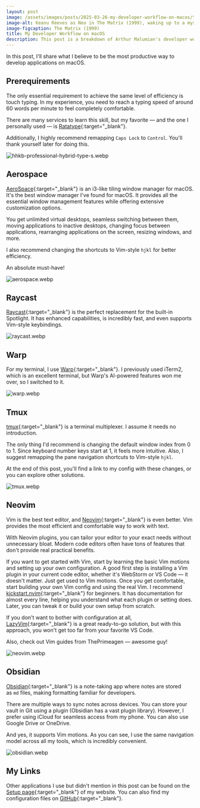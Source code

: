 ```yaml
---
layout: post
image: /assets/images/posts/2025-03-26-my-developer-workflow-on-macos/the-matrix.webp
image-alt: Keanu Reeves as Neo in The Matrix (1999), waking up to a mysterious message on his computer screen.
image-figcaption: The Matrix (1999)
title: My Developer Workflow on macOS
description: This post is a breakdown of Arthur Malumian's developer workflow on macOS, covering the tools, configurations, and optimizations he uses for maximum productivity.
---
```


In this post, I'll share what I believe to be the most productive way to develop applications on macOS.

<!--more-->

## Prerequirements

The only essential requirement to achieve the same level of efficiency is touch typing. In my experience, you need to reach a typing speed of around 60 words per minute to feel completely comfortable.

There are many services to learn this skill, but my favorite — and the one I personally used — is [Ratatype](https://www.ratatype.com){:target="_blank"}.

Additionally, I highly recommend remapping `Caps Lock` to `Control`. You'll thank yourself later for doing this.

![hhkb-professional-hybrid-type-s.webp](../assets/images/posts/2025-03-26-my-developer-workflow-on-macos/hhkb-professional-hybrid-type-s.webp)

## Aerospace

[AeroSpace](https://github.com/nikitabobko/AeroSpace){:target="_blank"} is an i3-like tiling window manager for macOS. It's the best window manager I've found for macOS. It provides all the essential window management features while offering extensive customization options.

You get unlimited virtual desktops, seamless switching between them, moving applications to inactive desktops, changing focus between applications, rearranging applications on the screen, resizing windows, and more.

I also recommend changing the shortcuts to Vim-style `hjkl` for better efficiency.

An absolute must-have!

![aerospace.webp](../assets/images/posts/2025-03-26-my-developer-workflow-on-macos/aerospace.webp)

## Raycast

[Raycast](https://www.raycast.com){:target="_blank"} is the perfect replacement for the built-in Spotlight. It has enhanced capabilities, is incredibly fast, and even supports Vim-style keybindings.

![raycast.webp](../assets/images/posts/2025-03-26-my-developer-workflow-on-macos/raycast.webp)

## Warp

For my terminal, I use [Warp](https://www.warp.dev){:target="_blank"}. I previously used iTerm2, which is an excellent terminal, but Warp's AI-powered features won me over, so I switched to it.

![warp.webp](../assets/images/posts/2025-03-26-my-developer-workflow-on-macos/warp.webp)

## Tmux

[tmux](https://github.com/tmux/tmux){:target="_blank"} is a terminal multiplexer. I assume it needs no introduction.

The only thing I'd recommend is changing the default window index from 0 to 1. Since keyboard number keys start at 1, it feels more intuitive. Also, I suggest remapping the pane navigation shortcuts to Vim-style `hjkl`. 

At the end of this post, you'll find a link to my config with these changes, or you can explore other solutions.

![tmux.webp](../assets/images/posts/2025-03-26-my-developer-workflow-on-macos/tmux.webp)

## Neovim

Vim is the best text editor, and [Neovim](https://github.com/neovim/neovim){:target="_blank"} is even better. Vim provides the most efficient and comfortable way to work with text.

With Neovim plugins, you can tailor your editor to your exact needs without unnecessary bloat. Modern code editors often have tons of features that don't provide real practical benefits.

If you want to get started with Vim, start by learning the basic Vim motions and setting up your own configuration. A good first step is installing a Vim plugin in your current code editor, whether it's WebStorm or VS Code  — it doesn't matter. Just get used to Vim motions. Once you get comfortable, start building your own Vim config and using the real Vim. I recommend [kickstart.nvim](https://github.com/nvim-lua/kickstart.nvim){:target="_blank"} for beginners. It has documentation for almost every line, helping you understand what each plugin or setting does. Later, you can tweak it or build your own setup from scratch.

If you don't want to bother with configuration at all, [LazyVim](https://www.lazyvim.org){:target="_blank"} is a great ready-to-go solution, but with this approach, you won't get too far from your favorite VS Code.

Also, check out Vim guides from ThePrimeagen — awesome guy!

![neovim.webp](../assets/images/posts/2025-03-26-my-developer-workflow-on-macos/neovim.webp)

## Obsidian

[Obsidian](https://obsidian.md){:target="_blank"} is a note-taking app where notes are stored as `md` files, making formatting familiar for developers.

There are multiple ways to sync notes across devices. You can store your vault in Git using a plugin (Obsidian has a vast plugin library). However, I prefer using iCloud for seamless access from my phone. You can also use Google Drive or OneDrive.

And yes, it supports Vim motions. As you can see, I use the same navigation model across all my tools, which is incredibly convenient.

![obsidian.webp](../assets/images/posts/2025-03-26-my-developer-workflow-on-macos/obsidian.webp)

## My Links

Other applications I use but didn't mention in this post can be found on the [Setup page](https://www.malumian.dev/setup/){:target="_blank"} of my website. You can also find my configuration files on [GitHub](https://github.com/amalumian/dotfiles){:target="_blank"}.
